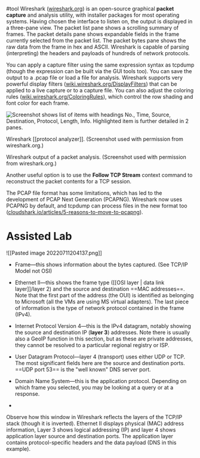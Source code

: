 #tool Wireshark ([wireshark.org](https://www.wireshark.org/)) is an open-source graphical **packet capture** and analysis utility, with installer packages for most operating systems. Having chosen the interface to listen on, the output is displayed in a three-pane view. The packet list pane shows a scrolling summary of frames. The packet details pane shows expandable fields in the frame currently selected from the packet list. The packet bytes pane shows the raw data from the frame in hex and ASCII. Wireshark is capable of parsing (interpreting) the headers and payloads of hundreds of network protocols.

You can apply a capture filter using the same expression syntax as tcpdump (though the expression can be built via the GUI tools too). You can save the output to a .pcap file or load a file for analysis. Wireshark supports very powerful display filters ([wiki.wireshark.org/DisplayFilters](https://wiki.wireshark.org/DisplayFilters)) that can be applied to a live capture or to a capture file. You can also adjust the coloring rules ([wiki.wireshark.org/ColoringRules](https://wiki.wireshark.org/ColoringRules)), which control the row shading and font color for each frame.

![Screenshot shows list of items with headings No., Time, Source, Destination, Protocol, Length, Info. Highlighted item is further detailed in 2 panes.](https://s3.amazonaws.com/wmx-api-production/courses/5731/images/8605-1599771795036.png)

Wireshark [[protocol analyzer]]. (Screenshot used with permission from wireshark.org.)

Wireshark output of a packet analysis. (Screenshot used with permission from wireshark.org.)

Another useful option is to use the **Follow TCP Stream** context command to reconstruct the packet contents for a TCP session.

The PCAP file format has some limitations, which has led to the development of PCAP Next Generation (PCAPNG). Wireshark now uses PCAPNG by default, and tcpdump can process files in the new format too ([cloudshark.io/articles/5-reasons-to-move-to-pcapng](https://cloudshark.io/articles/5-reasons-to-move-to-pcapng/)).
# Assisted Lab
![[Pasted image 20220711204137.png]]
-   Frame—this shows information about the bytes captured.
    (See TCP/IP Model not OSI)
-   Ethernet II—this shows the frame type ([[OSI layer | data link layer]]/layer 2) and the source and destination ==MAC addresses==. Note that the first part of the address (the OUI) is identified as belonging to Microsoft (all the VMs are using MS virtual adapters). The last piece of information is the type of network protocol contained in the frame (IPv4).
    
-   Internet Protocol Version 4—this is the IPv4 datagram, notably showing the source and destination IP (**layer 3**) addresses. Note there is usually also a GeoIP function in this section, but as these are private addresses, they cannot be resolved to a particular regional registry or ISP.
    
-   User Datagram Protocol—layer 4 (transport) uses either UDP or TCP. The most significant fields here are the source and destination ports. ==UDP port 53== is the "well known" DNS server port.
    
-   Domain Name System—this is the application protocol. Depending on which frame you selected, you may be looking at a query or at a response.
- 
Observe how this window in Wireshark reflects the layers of the TCP/IP stack (though it is inverted). Ethernet II displays physical (MAC) address information, Layer 3 shows logical addressing (IP) and layer 4 shows application layer source and destination ports. The application layer contains protocol-specific headers and the data payload (DNS in this example).